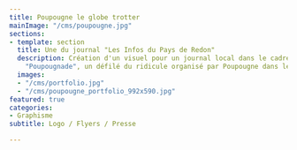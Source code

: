 ```yaml
---
title: Poupougne le globe trotter
mainImage: "/cms/poupougne.jpg"
sections:
- template: section
  title: Une du journal "Les Infos du Pays de Redon"
  description: Création d'un visuel pour un journal local dans le cadre de la grande
    "Poupougnade", un défilé du ridicule organisé par Poupougne dans les rues de Redon.
  images:
  - "/cms/portfolio.jpg"
  - "/cms/poupougne_portfolio_992x590.jpg"
featured: true
categories:
- Graphisme
subtitle: Logo / Flyers / Presse

---
```


